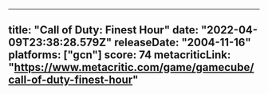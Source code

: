 
---
title: "Call of Duty: Finest Hour"
date: "2022-04-09T23:38:28.579Z"
releaseDate: "2004-11-16"
platforms: ["gcn"]
score: 74
metacriticLink: "https://www.metacritic.com/game/gamecube/call-of-duty-finest-hour"
---
